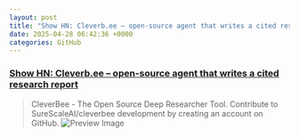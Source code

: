 ```yaml
---
layout: post
title: "Show HN: Cleverb.ee – open-source agent that writes a cited research report"
date: 2025-04-28 06:42:36 +0000
categories: GitHub
---
```


### [Show HN: Cleverb.ee – open-source agent that writes a cited research report](https://github.com/SureScaleAI/cleverbee)

> CleverBee - The Open Source Deep Researcher Tool. Contribute to SureScaleAI/cleverbee development by creating an account on GitHub.
![Preview Image](https://opengraph.githubassets.com/e03d2f3c5bc2bb8abd1329e383068cce6155a3ef94540ee4c83166c854065c53/SureScaleAI/cleverbee)

